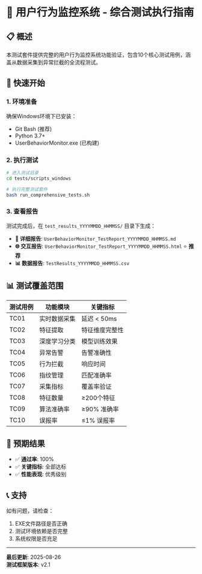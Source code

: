 # 🎯 用户行为监控系统 - 综合测试执行指南

## 📋 概述

本测试套件提供完整的用户行为监控系统功能验证，包含10个核心测试用例，涵盖从数据采集到异常拦截的全流程测试。

## 🚀 快速开始

### 1. 环境准备

确保Windows环境下已安装：
- Git Bash (推荐)
- Python 3.7+
- UserBehaviorMonitor.exe (已构建)

### 2. 执行测试

```bash
# 进入测试目录
cd tests/scripts_windows

# 执行完整测试套件
bash run_comprehensive_tests.sh
```

### 3. 查看报告

测试完成后，在 `test_results_YYYYMMDD_HHMMSS/` 目录下生成：

- **📄 详细报告**: `UserBehaviorMonitor_TestReport_YYYYMMDD_HHMMSS.md`
- **🌐 交互报告**: `UserBehaviorMonitor_TestReport_YYYYMMDD_HHMMSS.html` ⭐ **推荐**
- **📊 数据报告**: `TestResults_YYYYMMDD_HHMMSS.csv`

## 📊 测试覆盖范围

| 测试用例 | 功能模块 | 关键指标 |
|----------|----------|----------|
| TC01 | 实时数据采集 | 延迟 < 50ms |
| TC02 | 特征提取 | 特征维度完整性 |
| TC03 | 深度学习分类 | 模型训练效果 |
| TC04 | 异常告警 | 告警准确性 |
| TC05 | 行为拦截 | 响应时间 |
| TC06 | 指纹管理 | 匹配准确率 |
| TC07 | 采集指标 | 覆盖率验证 |
| TC08 | 特征数量 | ≥200个特征 |
| TC09 | 算法准确率 | ≥90% 准确率 |
| TC10 | 误报率 | ≤1% 误报率 |

## 🎯 预期结果

- ✅ **通过率**: 100%
- ✅ **关键指标**: 全部达标
- ✅ **性能表现**: 优秀级别

## 📞 支持

如有问题，请检查：
1. EXE文件路径是否正确
2. 测试环境依赖是否完整
3. 系统权限是否充足

---

**最后更新**: 2025-08-26  
**测试框架版本**: v2.1
